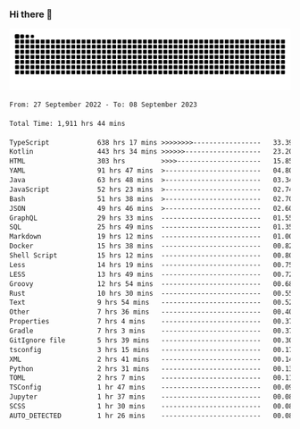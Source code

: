 ### Hi there 👋

<picture>
  <source media="(prefers-color-scheme: dark)" srcset="https://raw.githubusercontent.com/heyline/heyline/output/github-contribution-grid-snake-dark.svg">
  <source media="(prefers-color-scheme: light)" srcset="https://raw.githubusercontent.com/heyline/heyline/output/github-contribution-grid-snake.svg">
  <img alt="github contribution grid snake animation" src="https://raw.githubusercontent.com/heyline/heyline/output/github-contribution-grid-snake.svg">
</picture>

<!--START_SECTION:waka-->

```txt
From: 27 September 2022 - To: 08 September 2023

Total Time: 1,911 hrs 44 mins

TypeScript            638 hrs 17 mins >>>>>>>>-----------------   33.39 %
Kotlin                443 hrs 34 mins >>>>>>-------------------   23.20 %
HTML                  303 hrs         >>>>---------------------   15.85 %
YAML                  91 hrs 47 mins  >------------------------   04.80 %
Java                  63 hrs 48 mins  >------------------------   03.34 %
JavaScript            52 hrs 23 mins  >------------------------   02.74 %
Bash                  51 hrs 38 mins  >------------------------   02.70 %
JSON                  49 hrs 46 mins  >------------------------   02.60 %
GraphQL               29 hrs 33 mins  -------------------------   01.55 %
SQL                   25 hrs 49 mins  -------------------------   01.35 %
Markdown              19 hrs 12 mins  -------------------------   01.00 %
Docker                15 hrs 38 mins  -------------------------   00.82 %
Shell Script          15 hrs 12 mins  -------------------------   00.80 %
Less                  14 hrs 19 mins  -------------------------   00.75 %
LESS                  13 hrs 49 mins  -------------------------   00.72 %
Groovy                12 hrs 54 mins  -------------------------   00.68 %
Rust                  10 hrs 30 mins  -------------------------   00.55 %
Text                  9 hrs 54 mins   -------------------------   00.52 %
Other                 7 hrs 36 mins   -------------------------   00.40 %
Properties            7 hrs 4 mins    -------------------------   00.37 %
Gradle                7 hrs 3 mins    -------------------------   00.37 %
GitIgnore file        5 hrs 39 mins   -------------------------   00.30 %
tsconfig              3 hrs 15 mins   -------------------------   00.17 %
XML                   2 hrs 41 mins   -------------------------   00.14 %
Python                2 hrs 31 mins   -------------------------   00.13 %
TOML                  2 hrs 7 mins    -------------------------   00.11 %
TSConfig              1 hr 47 mins    -------------------------   00.09 %
Jupyter               1 hr 37 mins    -------------------------   00.08 %
SCSS                  1 hr 30 mins    -------------------------   00.08 %
AUTO_DETECTED         1 hr 26 mins    -------------------------   00.08 %
```

<!--END_SECTION:waka-->

